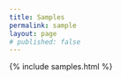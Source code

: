 ```yaml
---
title: Samples
permalink: sample
layout: page
# published: false
---
```

{% include samples.html %}
